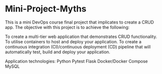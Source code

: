 # Mini-Project-Myths

This is a mini DevOps course final project that implicates to create a CRUD app.
The objective with this project is to achieve the following:

To create a multi-tier web application that demonstrates CRUD functionality.
To utilise containers to host and deploy your application.
To create a continuous integration (CI)/continuous deployment (CD) pipeline that will automatically test, build and deploy your application.

Application technologies:
Python
Pytest
Flask
Docker/Docker Compose
MySQL

